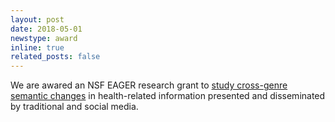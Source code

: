 ```yaml
---
layout: post
date: 2018-05-01
newstype: award
inline: true
related_posts: false
---
```


We are awared an NSF EAGER research grant to [study cross-genre semantic changes](https://www.nsf.gov/awardsearch/showAward?AWD_ID=1834597) in health-related information presented and disseminated by traditional and social media.
